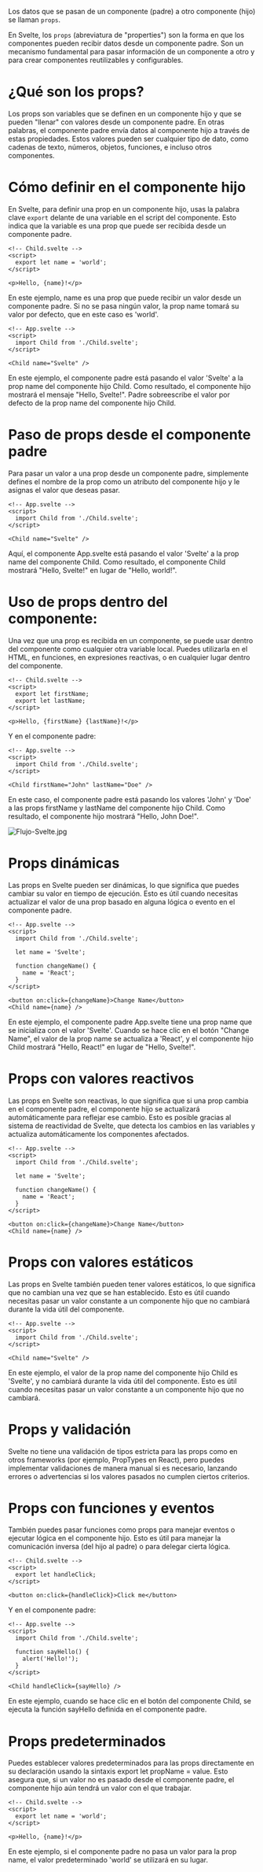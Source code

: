 
Los datos que se pasan de un componente (padre) a otro componente (hijo) se llaman `props`. 

En Svelte, los `props` (abreviatura de "properties") son la forma en que los componentes pueden recibir datos desde un componente padre. Son un mecanismo fundamental para pasar información de un componente a otro y para crear componentes reutilizables y configurables.


# ¿Qué son los props?
Los props son variables que se definen en un componente hijo y que se pueden "llenar" con valores desde un componente padre. En otras palabras, el componente padre envía datos al componente hijo a través de estas propiedades. Estos valores pueden ser cualquier tipo de dato, como cadenas de texto, números, objetos, funciones, e incluso otros componentes.

# Cómo definir en el componente hijo
En Svelte, para definir una prop en un componente hijo, usas la palabra clave `export` delante de una variable en el script del componente. Esto indica que la variable es una prop que puede ser recibida desde un componente padre.
```sveltehtml
<!-- Child.svelte -->
<script>
  export let name = 'world';
</script>

<p>Hello, {name}!</p>
```
En este ejemplo, name es una prop que puede recibir un valor desde un componente padre. Si no se pasa ningún valor, la prop name tomará su valor por defecto, que en este caso es 'world'.

```sveltehtml
<!-- App.svelte -->
<script>
  import Child from './Child.svelte';
</script>

<Child name="Svelte" />
```
En este ejemplo, el componente padre está pasando el valor 'Svelte' a la prop name del componente hijo Child. Como resultado, el componente hijo mostrará el mensaje "Hello, Svelte!".
Padre sobreescribe el valor por defecto de la prop name del componente hijo Child.


# Paso de props desde el componente padre
Para pasar un valor a una prop desde un componente padre, simplemente defines el nombre de la prop como un atributo del componente hijo y le asignas el valor que deseas pasar.
```sveltehtml
<!-- App.svelte -->
<script>
  import Child from './Child.svelte';
</script>

<Child name="Svelte" />
```
Aquí, el componente App.svelte está pasando el valor 'Svelte' a la prop name del componente Child. Como resultado, el componente Child mostrará "Hello, Svelte!" en lugar de "Hello, world!".


# Uso de props dentro del componente:
Una vez que una prop es recibida en un componente, se puede usar dentro del componente como cualquier otra variable local. Puedes utilizarla en el HTML, en funciones, en expresiones reactivas, o en cualquier lugar dentro del componente.
```sveltehtml
<!-- Child.svelte -->
<script>
  export let firstName;
  export let lastName;
</script>

<p>Hello, {firstName} {lastName}!</p>
```

Y en el componente padre:
```sveltehtml
<!-- App.svelte -->
<script>
  import Child from './Child.svelte';
</script>

<Child firstName="John" lastName="Doe" />
```

En este caso, el componente padre está pasando los valores 'John' y 'Doe' a las props firstName y lastName del componente hijo Child. Como resultado, el componente hijo mostrará "Hello, John Doe!".

![Flujo-Svelte.jpg](Assets/Flujo-Svelte.jpg)

# Props dinámicas
Las props en Svelte pueden ser dinámicas, lo que significa que puedes cambiar su valor en tiempo de ejecución. Esto es útil cuando necesitas actualizar el valor de una prop basado en alguna lógica o evento en el componente padre.
```sveltehtml
<!-- App.svelte -->
<script>
  import Child from './Child.svelte';

  let name = 'Svelte';

  function changeName() {
    name = 'React';
  }
</script>

<button on:click={changeName}>Change Name</button>
<Child name={name} />
```

En este ejemplo, el componente padre App.svelte tiene una prop name que se inicializa con el valor 'Svelte'. Cuando se hace clic en el botón "Change Name", el valor de la prop name se actualiza a 'React', y el componente hijo Child mostrará "Hello, React!" en lugar de "Hello, Svelte!".


# Props con valores reactivos
Las props en Svelte son reactivas, lo que significa que si una prop cambia en el componente padre, el componente hijo se actualizará automáticamente para reflejar ese cambio. Esto es posible gracias al sistema de reactividad de Svelte, que detecta los cambios en las variables y actualiza automáticamente los componentes afectados.
```sveltehtml
<!-- App.svelte -->
<script>
  import Child from './Child.svelte';

  let name = 'Svelte';

  function changeName() {
    name = 'React';
  }
</script>

<button on:click={changeName}>Change Name</button>
<Child name={name} />
```


# Props con valores estáticos
Las props en Svelte también pueden tener valores estáticos, lo que significa que no cambian una vez que se han establecido. Esto es útil cuando necesitas pasar un valor constante a un componente hijo que no cambiará durante la vida útil del componente.
```sveltehtml
<!-- App.svelte -->
<script>
  import Child from './Child.svelte';
</script>

<Child name="Svelte" />
```

En este ejemplo, el valor de la prop name del componente hijo Child es 'Svelte', y no cambiará durante la vida útil del componente. Esto es útil cuando necesitas pasar un valor constante a un componente hijo que no cambiará.


# Props y validación
Svelte no tiene una validación de tipos estricta para las props como en otros frameworks (por ejemplo, PropTypes en React), pero puedes implementar validaciones de manera manual si es necesario, lanzando errores o advertencias si los valores pasados no cumplen ciertos criterios.

# Props con funciones y eventos
También puedes pasar funciones como props para manejar eventos o ejecutar lógica en el componente hijo. Esto es útil para manejar la comunicación inversa (del hijo al padre) o para delegar cierta lógica.
```sveltehtml
<!-- Child.svelte -->
<script>
  export let handleClick;
</script>

<button on:click={handleClick}>Click me</button>
```

Y en el componente padre:
```sveltehtml
<!-- App.svelte -->
<script>
  import Child from './Child.svelte';

  function sayHello() {
    alert('Hello!');
  }
</script>

<Child handleClick={sayHello} />
```
En este ejemplo, cuando se hace clic en el botón del componente Child, se ejecuta la función sayHello definida en el componente padre.


# Props predeterminados
Puedes establecer valores predeterminados para las props directamente en su declaración usando la sintaxis export let propName = value. Esto asegura que, si un valor no es pasado desde el componente padre, el componente hijo aún tendrá un valor con el que trabajar.
```sveltehtml
<!-- Child.svelte -->
<script>
  export let name = 'world';
</script>

<p>Hello, {name}!</p>
```

En este ejemplo, si el componente padre no pasa un valor para la prop name, el valor predeterminado 'world' se utilizará en su lugar.
